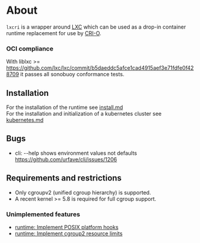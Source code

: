 # About

`lxcri` is a wrapper around [LXC](https://github.com/lxc/lxc) which can be used as
a drop-in container runtime replacement for use by [CRI-O](https://github.com/kubernetes-sigs/cri-o).

### OCI compliance

With liblxc >= https://github.com/lxc/lxc/commit/b5daeddc5afce1cad4915aef3e71fdfe0f428709
it passes all sonobuoy conformance tests.

## Installation

For the installation of the runtime see [install.md](doc/install.md)</br>
For the installation and initialization of a kubernetes cluster see [kubernetes.md](doc/kubernetes.md)

## Bugs

* cli: --help shows environment values not defaults https://github.com/urfave/cli/issues/1206

## Requirements and restrictions

* Only cgroupv2 (unified cgroup hierarchy) is supported.
* A recent kernel >= 5.8 is required for full cgroup support.

### Unimplemented features

* [runtime: Implement POSIX platform hooks](https://github.com/Drachenfels-GmbH/lxcri/issues/10)
* [runtime: Implement cgroup2 resource limits](https://github.com/Drachenfels-GmbH/lxcri/issues/11)
